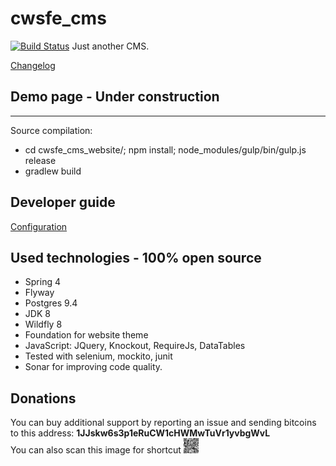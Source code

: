 cwsfe_cms
=========
[![Build Status](https://travis-ci.org/RadoslawOsinski/cwsfe_cms.svg?branch=master)](https://travis-ci.org/RadoslawOsinski/cwsfe_cms)
Just another CMS.

[Changelog](CHANGELOG.md)

Demo page - Under construction
---

---
Source compilation:
- cd cwsfe_cms_website/; npm install; node_modules/gulp/bin/gulp.js release
- gradlew build

Developer guide
---
[Configuration](/cwsfe_cms_website/env_configuration/standalone/configure.txt)

Used technologies - 100% open source
---
- Spring 4
- Flyway
- Postgres 9.4
- JDK 8
- Wildfly 8
- Foundation for website theme
- JavaScript: JQuery, Knockout, RequireJs, DataTables
- Tested with selenium, mockito, junit
- Sonar for improving code quality.

Donations
---
You can buy additional support by reporting an issue and sending bitcoins to this address: <b>1JJskw6s3p1eRuCW1cHWMwTuVr1yvbgWvL</b>
<br/>
You can also scan this image for shortcut <img style="width: 24px; height 24px;" src="donations/BitcoinPublicKey_50x50_1JJskw6s3p1eRuCW1cHWMwTuVr1yvbgWvL.png">
